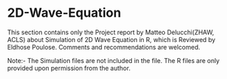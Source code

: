 # 2D-Wave-Equation
This section contains only the Project report by Matteo Delucchi(ZHAW, ACLS) about Simulation of 2D Wave Equation in R, which is Reviewed by Eldhose Poulose. Comments and recommendations are welcomed.

Note:- 
The Simulation files are not included in the file. The R files are only provided upon permission from the author.

